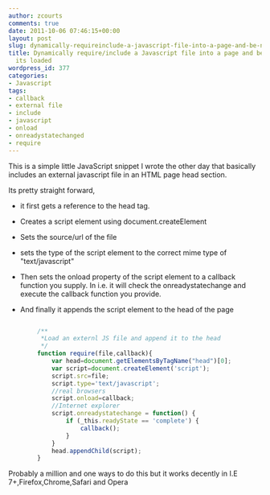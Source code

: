 ```yaml
---
author: zcourts
comments: true
date: 2011-10-06 07:46:15+00:00
layout: post
slug: dynamically-requireinclude-a-javascript-file-into-a-page-and-be-notified-when-its-loaded
title: Dynamically require/include a Javascript file into a page and be notified when
  its loaded
wordpress_id: 377
categories:
- Javascript
tags:
- callback
- external file
- include
- javascript
- onload
- onreadystatechanged
- require
---
```


This is a simple little JavaScript snippet I wrote the other day that basically includes an external javascript file in an HTML page head section.

Its pretty straight forward,



	
  * it first gets a reference to the head tag.

	
  * Creates a script element using document.createElement

	
  * Sets the source/url of the file

	
  * sets the type of the script element to the correct mime type of "text/javascript"

	
  * Then sets the onload property of the script element to a callback function you supply. In i.e. it will check the onreadystatechange and execute the callback function you provide.

	
  * And finally it appends the script element to the head of the page



```js

		/**
		 *Load an externl JS file and append it to the head
		 */
		function require(file,callback){
			var head=document.getElementsByTagName("head")[0];
			var script=document.createElement('script');
			script.src=file;
			script.type='text/javascript';
			//real browsers
			script.onload=callback;
			//Internet explorer
			script.onreadystatechange = function() {
				if (_this.readyState == 'complete') {
					callback();
				}
			}
			head.appendChild(script);
		}
```

Probably a million and one ways to do this but it works decently in I.E 7+,Firefox,Chrome,Safari and Opera
